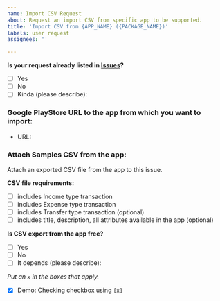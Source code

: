 ```yaml
---
name: Import CSV Request
about: Request an import CSV from specific app to be supported.
title: 'Import CSV from {APP_NAME} ({PACKAGE_NAME})'
labels: user request
assignees: ''

---
```


**Is your request already listed in [Issues](https://github.com/ILIYANGERMANOV/ivy-wallet/issues)?**

- [ ] Yes
- [ ] No
- [ ] Kinda (please describe):

### Google PlayStore URL to the app from which you want to import:
- URL:

### Attach Samples CSV from the app:

Attach an exported CSV file from the app to this issue.

**CSV file requirements:**
- [ ] includes Income type transaction
- [ ] includes Expense type transaction
- [ ] includes Transfer type transaction (optional)
- [ ] includes title, description, all attributes available in the app (optional)

**Is CSV export from the app free?**
- [ ] Yes
- [ ] No
- [ ] It depends (please describe):

_Put an `x` in the boxes that apply._

- [x] Demo: Checking checkbox using `[x]`